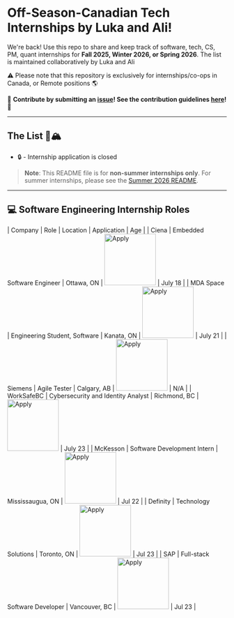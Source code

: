 # Off-Season-Canadian Tech Internships by Luka and Ali!

We're back! Use this repo to share and keep track of software, tech, CS, PM, quant internships for **Fall 2025, Winter 2026, or Spring 2026**. The list is maintained collaboratively by Luka and Ali

:warning: Please note that this repository is exclusively for internships/co-ops in Canada, or Remote positions :earth_americas:

🙏 **Contribute by submitting an [issue](https://github.com/lucianlavric/CanadaTechInternships-Summer2026/issues/new/choose)! See the contribution guidelines [here](./CONTRIBUTING.md)!** 🙏

---

## The List 🚴🏔
 - 🔒 - Internship application is closed

> **Note**:
> This README file is for **non-summer internships only**. For summer internships, please see the [Summer 2026 README](./README.md).

<!-- Please leave a one line gap between this and the table TABLE_START (DO NOT CHANGE THIS LINE) -->

---



## 💻 Software Engineering Internship Roles


| Company | Role | Location | Application | Age |
| Ciena | Embedded Software Engineer | Ottawa, ON | <a href="https://ciena.wd5.myworkdayjobs.com/en-US/Careers/job/Ottawa/Embedded-Software-Engineer---Co-op--Fall-2025---4-16-Months-_R028459?utm_source=lukainternshiplist"><img src="https://i.imgur.com/u1KNU8z.png" width="118" alt="Apply"></a> | July 18 |
| MDA Space | Engineering Student, Software | Kanata, ON | <a href="https://recruiting.ultipro.ca/MAC5000MCDW/JobBoard/664818ff-3594-4bec-9f30-3394e59e19f3/OpportunityDetail?opportunityId=c6fc26ff-0ef4-411d-9534-35094a072c86?utm_source=lukainternshiplist"><img src="https://i.imgur.com/u1KNU8z.png" width="118" alt="Apply"></a> | July 21 |
| Siemens | Agile Tester | Calgary, AB | <a href="https://jobs.siemens.com/careers/job/563156126166587?utm_source=lukainternshiplist"><img src="https://i.imgur.com/u1KNU8z.png" width="118" alt="Apply"></a> | N/A |
| WorkSafeBC | Cybersecurity and Identity Analyst | Richmond, BC | <a href="https://careers.worksafebc.com/?offerid=4557&amp%3Blanguage=en&jobboardID=51fc022358b70066fae4a130?utm_source=lukainternshiplist"><img src="https://i.imgur.com/u1KNU8z.png" width="118" alt="Apply"></a> | July 23 |
| McKesson | Software Development Intern | Mississaugua, ON | <a href="https://careers.mckesson.com/en/job/-/-/733/84104369296?utm_source=lukainternshiplist"><img src="https://i.imgur.com/u1KNU8z.png" width="118" alt="Apply"></a> | Jul 22 |
| Definity | Technology Solutions | Toronto, ON | <a href="https://careers.definityfinancial.com/jobs/16076675-technology-solutions-fall-2025-co-op-slash-intern?utm_source=lukainternshiplist"><img src="https://i.imgur.com/u1KNU8z.png" width="118" alt="Apply"></a> | Jul 23 |
| SAP | Full-stack Software Developer | Vancouver, BC | <a href="https://jobs.sap.com/job/Vancouver-SAP-iXp-Intern-Full-stack-Software-Developer-Vancouver-Brit-V6B-1A9/1228136601?utm_source=lukainternshiplist"><img src="https://i.imgur.com/u1KNU8z.png" width="118" alt="Apply"></a> | Jul 23 | 
